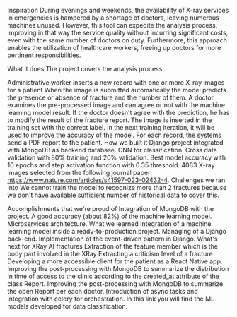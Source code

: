 Inspiration
During evenings and weekends, the availability of X-ray services in emergencies is hampered by a shortage of doctors, leaving numerous machines unused. However, this tool can expedite the analysis process, improving in that way the service quality without incurring significant costs, even with the same number of doctors on duty. Furthermore, this approach enables the utilization of healthcare workers, freeing up doctors for more pertinent responsibilities.

What it does
The project covers the analysis process:

Administrative worker inserts a new record with one or more X-ray images for a patient
When the image is submitted automatically the model predicts the presence or absence of fracture and the number of them.
A doctor examines the pre-processed image and can agree or not with the machine learning model result.
If the doctor doesn't agree with the prediction, he has to modify the result of the fracture report. The image is inserted in the training set with the correct label. In the next training iteration, it will be used to improve the accuracy of the model.
For each record, the systems send a PDF report to the patient.
How we built it
Django project integrated with MongoDB as backend database.
CNN for classification. Cross data validation with 80% training and 20% validation. Best model accuracy with 10 epochs and step activation function with 0.35 threshold. 4083 X-ray images selected from the following journal paper: https://www.nature.com/articles/s41597-023-02432-4.
Challenges we ran into
We cannot train the model to recognize more than 2 fractures because we don't have available sufficient number of historical data to cover this.

Accomplishments that we're proud of
Integration of MongoDB with the project. A good accuracy (about 82%) of the machine learning model. Microservices architecture.
What we learned
Integration of a machine learning model inside a ready-to-production project.
Managing of a Django back-end.
Implementation of the event-driven pattern in Django.
What's next for XRay AI fractures
Extraction of the feature member which is the body part involved in the XRay
Extracting a criticism level of a fracture
Developing a more accessible client for the patient as a React Native app.
Improving the post-processing with MongoDB to summarize the distribution in time of access to the clinic according to the created_at attribute of the class Report.
Improving the post-processing with MongoDB to summarize the open Report per each doctor.
Introduction of async tasks and integration with celery for orchestration.
In this link you will find the ML models developed for data classification.
